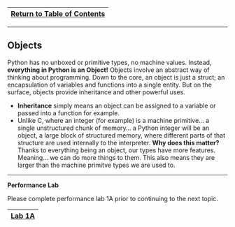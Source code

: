 |[Return to Table of Contents](/00-Table-of-Contents.md)|
|---|

---

## Objects

Python has no unboxed or primitive types, no machine values. Instead, **everything in Python is an Object!** Objects involve an abstract way of thinking about programming. Down to the core, an object is just a struct; an encapsulation of variables and functions into a single entity. But on the surface, objects provide inheritance and other powerful uses.

* **Inheritance** simply means an object can be assigned to a variable or passed into a function for example. 
* Unlike C, where an integer \(for example\) is a machine primitive… a single unstructured chunk of memory… a Python integer will be an object, a large block of structured memory, where different parts of that structure are used internally to the interpreter. **Why does this matter?** Thanks to everything being an object, our types have more features. Meaning... we can do more things to them. This also means they are larger than the machine primitve types we are used to. 

---

**Performance Lab**

Please complete performance lab 1A prior to continuing to the next topic.

|[Lab 1A](/01_python_features/lab1a.md)|
|---|
